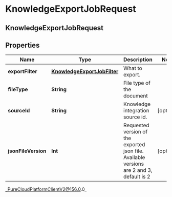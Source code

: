 # KnowledgeExportJobRequest

## KnowledgeExportJobRequest

## Properties

|Name | Type | Description | Notes|
|------------ | ------------- | ------------- | -------------|
| **exportFilter** | [**KnowledgeExportJobFilter**](KnowledgeExportJobFilter) | What to export. | |
| **fileType** | **String** | File type of the document | |
| **sourceId** | **String** | Knowledge integration source id. | [optional] |
| **jsonFileVersion** | **Int** | Requested version of the exported json file. Available versions are 2 and 3, default is 2 | [optional] |



_PureCloudPlatformClientV2@156.0.0_
